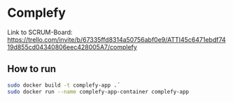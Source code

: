 # Complefy

Link to SCRUM-Board: https://trello.com/invite/b/67335ffd8314a50756abf0e9/ATTI45c6471ebdf7419d855cd04340806eec428005A7/complefy

## How to run
```bash
sudo docker build -t complefy-app .´
sudo docker run --name complefy-app-container complefy-app
